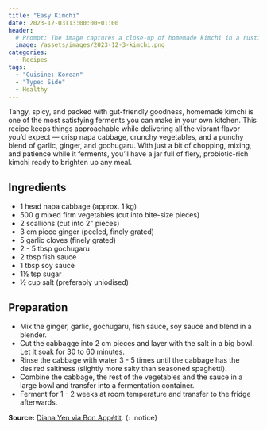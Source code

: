 ```yaml
---
title: "Easy Kimchi"
date: 2023-12-03T13:00:00+01:00
header:
  # Prompt: The image captures a close-up of homemade kimchi in a rustic beige ceramic bowl, its slightly textured surface complementing the vibrant colors of the dish. The kimchi, made of large napa cabbage pieces, bright orange carrots, and fresh green scallions, is coated in a red-orange chili paste, with subtle lighting emphasizing the rich, vivid details against the softly blurred background. --ar 2:1 --v 7
  image: /assets/images/2023-12-3-kimchi.png
categories:
  - Recipes
tags:
  - "Cuisine: Korean"
  - "Type: Side"
  - Healthy
---
```


Tangy, spicy, and packed with gut-friendly goodness, homemade kimchi is one of the most satisfying ferments you can make in your own kitchen. This recipe keeps things approachable while delivering all the vibrant flavor you’d expect — crisp napa cabbage, crunchy vegetables, and a punchy blend of garlic, ginger, and gochugaru. With just a bit of chopping, mixing, and patience while it ferments, you’ll have a jar full of fiery, probiotic-rich kimchi ready to brighten up any meal.

## Ingredients

* 1 head napa cabbage (approx. 1 kg)
* 500 g mixed firm vegetables (cut into bite-size pieces)
* 2 scallions (cut into 2" pieces)
* 3 cm piece ginger (peeled, finely grated)
* 5 garlic cloves (finely grated)
* 2 - 5 tbsp gochugaru
* 2 tbsp fish sauce
* 1 tbsp soy sauce
* 1½ tsp sugar
* ½ cup salt (preferably uniodised)

## Preparation

* Mix the ginger, garlic, gochugaru, fish sauce, soy sauce and blend in a blender.
* Cut the cabbagge into 2 cm pieces and layer with the salt in a big bowl. Let it soak for 30 to 60 minutes.
* Rinse the cabbage with water 3 - 5 times until the cabbage has the desired saltiness (slightly more salty than seasoned spaghetti).
* Combine the cabbage, the rest of the vegetables and the sauce in a large bowl and transfer into a fermentation container.
* Ferment for 1 - 2 weeks at room temperature and transfer to the fridge afterwards.

**Source:** [Diana Yen via Bon Appétit](https://www.bonappetit.com/recipe/clean-out-the-fridge-kimchi).
{: .notice}
